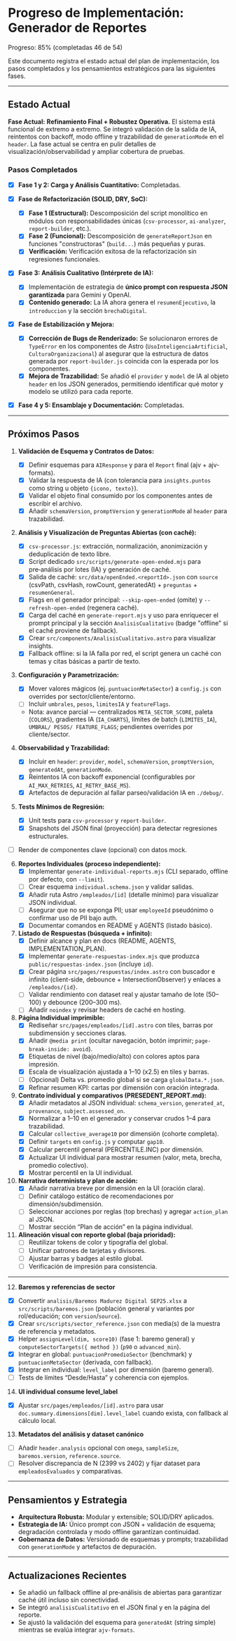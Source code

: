 # Progreso de Implementación: Generador de Reportes
<!-- progress:start -->
Progreso: 85% (completadas 46 de 54)
<!-- progress:end -->


Este documento registra el estado actual del plan de implementación, los pasos completados y los pensamientos estratégicos para las siguientes fases.

---

## Estado Actual

**Fase Actual:** **Refinamiento Final + Robustez Operativa.** El sistema está funcional de extremo a extremo. Se integró validación de la salida de IA, reintentos con backoff, modo offline y trazabilidad de `generationMode` en el `header`. La fase actual se centra en pulir detalles de visualización/observabilidad y ampliar cobertura de pruebas.

### Pasos Completados

-   [x] **Fase 1 y 2: Carga y Análisis Cuantitativo:** Completadas.

-   [x] **Fase de Refactorización (SOLID, DRY, SoC):**
    -   [x] **Fase 1 (Estructural):** Descomposición del script monolítico en módulos con responsabilidades únicas (`csv-processor`, `ai-analyzer`, `report-builder`, etc.).
    -   [x] **Fase 2 (Funcional):** Descomposición de `generateReportJson` en funciones "constructoras" (`build...`) más pequeñas y puras.
    -   [x] **Verificación:** Verificación exitosa de la refactorización sin regresiones funcionales.

-   [x] **Fase 3: Análisis Cualitativo (Intérprete de IA):**
    -   [x] Implementación de estrategia de **único prompt con respuesta JSON garantizada** para Gemini y OpenAI.
    -   [x] **Contenido generado:** La IA ahora genera el `resumenEjecutivo`, la `introduccion` y la sección `brechaDigital`.

-   [x] **Fase de Estabilización y Mejora:**
    -   [x] **Corrección de Bugs de Renderizado:** Se solucionaron errores de `TypeError` en los componentes de Astro (`UsoInteligenciaArtificial`, `CulturaOrganizacional`) al asegurar que la estructura de datos generada por `report-builder.js` coincida con la esperada por los componentes.
    -   [x] **Mejora de Trazabilidad:** Se añadió el `provider` y `model` de IA al objeto `header` en los JSON generados, permitiendo identificar qué motor y modelo se utilizó para cada reporte.

-   [x] **Fase 4 y 5: Ensamblaje y Documentación:** Completadas.

---

## Próximos Pasos

1.  **Validación de Esquema y Contratos de Datos:**
    -   [x] Definir esquemas para `AIResponse` y para el `Report` final (ajv + ajv-formats).
    -   [x] Validar la respuesta de IA (con tolerancia para `insights.puntos` como string u objeto `{icono, texto}`).
    -   [x] Validar el objeto final consumido por los componentes antes de escribir el archivo.
    -   [x] Añadir `schemaVersion`, `promptVersion` y `generationMode` al `header` para trazabilidad.

2.  **Análisis y Visualización de Preguntas Abiertas (con caché):**
    -   [x] `csv-processor.js`: extracción, normalización, anonimización y deduplicación de texto libre.
    -   [x] Script dedicado `src/scripts/generate-open-ended.mjs` para pre‑análisis por lotes (IA) y generación de caché.
    -   [x] Salida de caché: `src/data/openEnded.<reportId>.json` con `source` (csvPath, csvHash, rowCount, generatedAt) + `preguntas` + `resumenGeneral`.
    -   [x] Flags en el generador principal: `--skip-open-ended` (omite) y `--refresh-open-ended` (regenera caché).
    -   [x] Carga del caché en `generate-report.mjs` y uso para enriquecer el prompt principal y la sección `AnalisisCualitativo` (badge "offline" si el caché proviene de fallback).
    -   [x] Crear `src/components/AnalisisCualitativo.astro` para visualizar insights.
    -   [x] Fallback offline: si la IA falla por red, el script genera un caché con temas y citas básicas a partir de texto.

3.  **Configuración y Parametrización:**
    -   [x] Mover valores mágicos (ej. `puntuacionMetaSector`) a `config.js` con overrides por sector/cliente/entorno.
    -   [ ] Incluir `umbrales`, `pesos`, `limitesIA` y `featureFlags`.
    -   Nota: avance parcial — centralizados `META_SECTOR_SCORE`, paleta (`COLORS`), gradientes IA (`IA_CHARTS`), límites de batch (`LIMITES_IA`), `UMBRAL/ PESOS/ FEATURE_FLAGS`; pendientes overrides por cliente/sector.

4.  **Observabilidad y Trazabilidad:**
    -   [x] Incluir en `header`: `provider`, `model`, `schemaVersion`, `promptVersion`, `generatedAt`, `generationMode`.
    -   [x] Reintentos IA con backoff exponencial (configurables por `AI_MAX_RETRIES`, `AI_RETRY_BASE_MS`).
    -   [x] Artefactos de depuración al fallar parseo/validación IA en `./debug/`.

5.  **Tests Mínimos de Regresión:**
    -   [x] Unit tests para `csv-processor` y `report-builder`.
    -   [x] Snapshots del JSON final (proyección) para detectar regresiones estructurales.
-   [ ] Render de componentes clave (opcional) con datos mock.

6.  **Reportes Individuales (proceso independiente):**
    -   [x] Implementar `generate-individual-reports.mjs` (CLI separado, offline por defecto, con `--limit`).
    -   [ ] Crear esquema `individual.schema.json` y validar salidas.
    -   [x] Añadir ruta Astro `/empleados/[id]` (detalle mínimo) para visualizar JSON individual.
    -   [ ] Asegurar que no se exponga PII; usar `employeeId` pseudónimo o confirmar uso de PII bajo auth.
    -   [x] Documentar comandos en README y AGENTS (listado básico).

7.  **Listado de Respuestas (búsqueda + infinito):**
    -   [x] Definir alcance y plan en docs (README, AGENTS, IMPLEMENTATION_PLAN).
    -   [x] Implementar `generate-respuestas-index.mjs` que produzca `public/respuestas-index.json` (incluye `id`).
    -   [x] Crear página `src/pages/respuestas/index.astro` con buscador e infinito (client-side, debounce + IntersectionObserver) y enlaces a `/empleados/{id}`.
    -   [ ] Validar rendimiento con dataset real y ajustar tamaño de lote (50–100) y debounce (200–300 ms).
    -   [ ] Añadir `noindex` y revisar headers de caché en hosting.

8.  **Página Individual imprimible:**
    -   [x] Rediseñar `src/pages/empleados/[id].astro` con tiles, barras por subdimensión y secciones claras.
    -   [x] Añadir `@media print` (ocultar navegación, botón imprimir; `page-break-inside: avoid`).
    -   [x] Etiquetas de nivel (bajo/medio/alto) con colores aptos para impresión.
    -   [x] Escala de visualización ajustada a 1–10 (x2.5) en tiles y barras.
    -   [ ] (Opcional) Delta vs. promedio global si se carga `globalData.*.json`.
    -   [x] Refinar resumen KPI: cartas por dimensión con oración integrada.

9.  **Contrato individual y comparativos (PRESEDENT_REPORT.md):**
    -   [x] Añadir metadatos al JSON individual: `schema_version`, `generated_at`, `provenance`, `subject.assessed_on`.
    -   [x] Normalizar a 1–10 en el generador y conservar crudos 1–4 para trazabilidad.
    -   [x] Calcular `collective_average10` por dimensión (cohorte completa).
    -   [x] Definir `targets` en `config.js` y computar `gap10`.
    -   [x] Calcular percentil general (PERCENTILE.INC) por dimensión.
    -   [x] Actualizar UI individual para mostrar resumen (valor, meta, brecha, promedio colectivo).
    -   [x] Mostrar percentil en la UI individual.

10. **Narrativa determinista y plan de acción:**
    -   [x] Añadir narrativa breve por dimensión en la UI (oración clara).
    -   [ ] Definir catálogo estático de recomendaciones por dimensión/subdimensión.
    -   [ ] Seleccionar acciones por reglas (top brechas) y agregar `action_plan` al JSON.
    -   [ ] Mostrar sección “Plan de acción” en la página individual.

11. **Alineación visual con reporte global (baja prioridad):**
    -   [ ] Reutilizar tokens de color y tipografía del global.
    -   [ ] Unificar patrones de tarjetas y divisores.
    -   [ ] Ajustar barras y badges al estilo global.
    -   [ ] Verificación de impresión para consistencia.

---

12. **Baremos y referencias de sector**

-   [x] Convertir `analisis/Baremos Madurez Digital SEP25.xlsx` a `src/scripts/baremos.json` (población general y variantes por rol/educación; con `version`/`source`).
-   [x] Crear `src/scripts/sector_reference.json` con media(s) de la muestra de referencia y metadatos.
-   [x] Helper `assignLevel(dim, score10)` (fase 1: baremo general) y `computeSectorTargets({ method })` (`p90` o `advanced_min`).
-   [x] Integrar en global: `puntuacionPromedioSector` (benchmark) y `puntuacionMetaSector` (derivada, con fallback).
-   [x] Integrar en individual: `level_label` por dimensión (baremo general).
-   [ ] Tests de límites “Desde/Hasta” y coherencia con ejemplos.

14. **UI individual consume level_label**

-   [x] Ajustar `src/pages/empleados/[id].astro` para usar `doc.summary.dimensions[dim].level_label` cuando exista, con fallback al cálculo local.

13. **Metadatos del análisis y dataset canónico**

-   [ ] Añadir `header.analysis` opcional con `omega`, `sampleSize`, `baremos.version`, `reference.source`.
-   [ ] Resolver discrepancia de N (2399 vs 2402) y fijar dataset para `empleadosEvaluados` y comparativas.

---

## Pensamientos y Estrategia

*   **Arquitectura Robusta:** Modular y extensible; SOLID/DRY aplicados.
*   **Estrategia de IA:** Único prompt con JSON + validación de esquema; degradación controlada y modo offline garantizan continuidad.
*   **Gobernanza de Datos:** Versionado de esquemas y prompts; trazabilidad con `generationMode` y artefactos de depuración.

---

## Actualizaciones Recientes

-   Se añadió un fallback offline al pre‑análisis de abiertas para garantizar caché útil incluso sin conectividad.
-   Se integró `analisisCualitativo` en el JSON final y en la página del reporte.
-   Se ajustó la validación del esquema para `generatedAt` (string simple) mientras se evalúa integrar `ajv-formats`.
